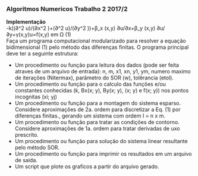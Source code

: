 ### Algoritmos Numericos Trabalho 2 2017/2  
**Implementação**  
-k((∂^2 u)/(∂x^2 )+(∂^2 u)/(∂y^2 ))+β_x (x,y)  ∂u/∂x+β_y (x,y)  ∂u/∂y+γ(x,y)u=f(x,y) em Ω (1)  
Faça um programa computacional modularizado para resolver a equação bidimensional
(1) pelo método das diferenças finitas. O programa principal deve ter a seguinte
estrutura:  
* Um procedimento ou função para leitura dos dados (pode ser feita atraves de
um arquivo de entrada): n, m, x1, xn, y1, ym, numero maximo de iterações
(Nitermax), parâmetro do SOR (w), tolêrancia (etol).  
* Um procedimento ou função para o calculo das funções e/ou constantes conhecidas
(k, Bx(x; y), By(x; y), 
(x; y) e f(x; y)) nos pontos incognitas (xi; yj)  
* Um procedimento ou função para a montagem do sistema esparso. Considere
aproximações de 2a. ordem para discretizar a Eq. (1) por diferenças finitas.,
gerando um sistema com ordem I = n x m.  
* Um procedimento ou função para tratar as condições de contorno. Considere
aproximações de 1a. ordem para tratar derivadas de 
uxo prescrito.  
* Um procedimento ou função para solução do sistema linear resultante pelo
método SOR.  
* Um procedimento ou função para imprimir os resultados em um arquivo de
saida.  
* Um script que plote os graficos a partir do arquivo gerado.  
